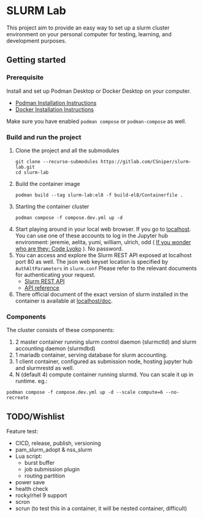 # SLURM Lab
This project aim to provide an easy way to set up a slurm cluster environment on your personal computer for testing, learning, and development purposes. 

## Getting started

### Prerequisite

Install and set up Podman Desktop or Docker Desktop on your computer.
- [Podman Installation Instructions](https://podman.io/docs/installation)
- [Docker Installation Instructions](https://docs.docker.com/desktop/install/mac-install/)

Make sure you have enabled `podman compose` or `podman-compose` as well.

### Build and run the project

1. Clone the project and all the submodules
   ```
   git clone --recurse-submodules https://gitlab.com/CSniper/slurm-lab.git
   cd slurm-lab
   ```
2. Build the container image
   ```
   podman build --tag slurm-lab:el8 -f build-el8/Containerfile .
   ```
3. Starting the container cluster
   ```
   podman compose -f compose.dev.yml up -d 
   ```
4. Start playing around in your local web browser. If you go to [localhost](http://localhost/). You can use one of these accounts to log in the Jupyter hub environment: jeremie, aelita, yumi, william, ulrich, odd ( [If you wonder who are they: Code Lyoko](https://en.wikipedia.org/wiki/Code_Lyoko) ). No password.
5. You can access and explore the Slurm REST API exposed at localhost port 80 as well.
   The json web keyset location is specified by `AuthAltParameters` in `slurm.conf`
   Please refer to the relevant documents for authenticating your request.
   - [Slurm REST API](https://slurm.schedmd.com/rest.html)
   - [API reference](https://slurm.schedmd.com/rest_api.html)
6. There official document of the exact version of slurm installed in the container is available at [localhost/doc](http://localhost/doc).

### Components
The cluster consists of these components:
1. 2 master container running slurm control daemon (slurmctld) and slurm accounting daemon (slurmdbd)
2. 1 mariadb container, serving database for slurm accounting. 
3. 1 client container, configured as submission node, hosting jupyter hub and slurmrestd as well. 
4. N (default 4) compute container running slurmd. You can scale it up in runtime. eg.:
```
podman compose -f compose.dev.yml up -d --scale compute=6 --no-recreate
```

## TODO/Wishlist
Feature test:
* CICD, release, publish, versioning
* pam_slurm_adopt & nss_slurm
* Lua script:
  * burst buffer
  * job submission plugin
  * routing partition
* power save
* health check
* rocky/rhel 9 support
* scron
* scrun (to test this in a container, it will be nested container, difficult)

